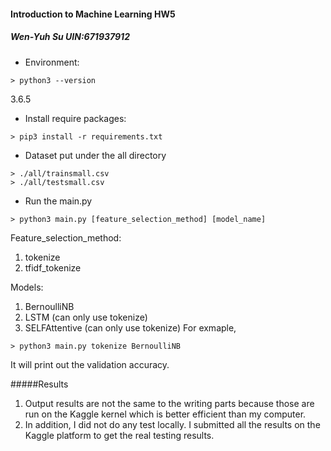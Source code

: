 #### Introduction to Machine Learning HW5
##### Wen-Yuh Su    UIN:671937912

- Environment: 
```
> python3 --version
```
3.6.5

- Install require packages: 
```
> pip3 install -r requirements.txt
```

- Dataset
put under the all directory
```
> ./all/trainsmall.csv
> ./all/testsmall.csv
```

- Run the main.py
```
> python3 main.py [feature_selection_method] [model_name]
```

Feature_selection_method:
1. tokenize
2. tfidf_tokenize

Models:
1. BernoulliNB
2. LSTM (can only use tokenize)
3. SELFAttentive (can only use tokenize)
For exmaple,
```
> python3 main.py tokenize BernoulliNB
```
It will print out the validation accuracy.


#####Results
1. Output results are not the same to the writing parts because those are run on the Kaggle kernel which is better efficient than my computer.
2. In addition, I did not do any test locally. I submitted all the results on the Kaggle platform to get the real testing results.



